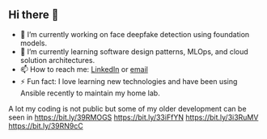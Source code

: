 ## Hi there 👋

<!--
**183amir/183amir** is a ✨ _special_ ✨ repository because its `README.md` (this file) appears on your GitHub profile.

Here are some ideas to get you started:

- 🔭 I’m currently working on ...
- 🌱 I’m currently learning ...
- 👯 I’m looking to collaborate on ...
- 🤔 I’m looking for help with ...
- 💬 Ask me about ...
- 📫 How to reach me: ...
- 😄 Pronouns: ...
- ⚡ Fun fact: ...
-->
- 🔭 I’m currently working on face deepfake detection using foundation models.
- 🌱 I’m currently learning software design patterns, MLOps, and cloud solution architectures.
- 📫 How to reach me: [LinkedIn](https://www.linkedin.com/in/amirmohammadi) or [email](183.amir@gmail.com)
- ⚡ Fun fact: I love learning new technologies and have been using Ansible recently to maintain my home lab.

A lot my coding is not public but some of my older development can be seen in https://bit.ly/39RMOGS https://bit.ly/33iFfYN https://bit.ly/3i3RuMV https://bit.ly/39RN9cC
